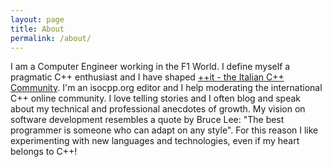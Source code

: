 ```yaml
---
layout: page
title: About
permalink: /about/
---
```


I am a Computer Engineer working in the F1 World. I define myself a pragmatic C++ enthusiast and I have shaped [++it - the Italian C++ Community](http://italiancpp.org). 
I'm an isocpp.org editor and I help moderating the international C++ online community.
I love telling stories and I often blog and speak about my technical and professional anecdotes of growth. My vision on software development resembles a quote by Bruce Lee: 
"The best programmer is someone who can adapt on any style". For this reason I like experimenting with new languages and technologies, even if my heart belongs to C++!
